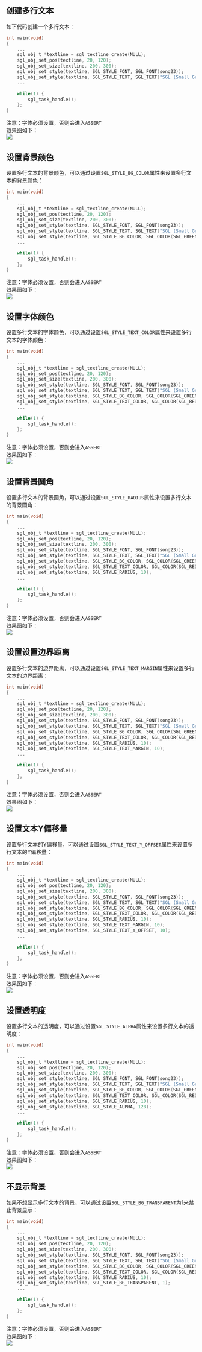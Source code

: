 ## 创建多行文本
如下代码创建一个多行文本：
```c
int main(void)
{
    ...
    sgl_obj_t *textline = sgl_textline_create(NULL);
    sgl_obj_set_pos(textline, 20, 120);
    sgl_obj_set_size(textline, 200, 300);
    sgl_obj_set_style(textline, SGL_STYLE_FONT, SGL_FONT(song23));
    sgl_obj_set_style(textline, SGL_STYLE_TEXT, SGL_TEXT("SGL (Small Graphics Library) is a lightweight and fast graphics library designed to provide a beautiful and lightweight GUI (Graphics User Interface) for MCU-level processors."));
    ...

    while(1) {
        sgl_task_handle();
    };
}
```
注意：字体必须设置，否则会进入`ASSERT`    
效果图如下：  
![](imgs/textline/textline-1.gif)

## 设置背景颜色
设置多行文本的背景颜色，可以通过设置`SGL_STYLE_BG_COLOR`属性来设置多行文本的背景颜色：
```c
int main(void)
{
    ...
    sgl_obj_t *textline = sgl_textline_create(NULL);
    sgl_obj_set_pos(textline, 20, 120);
    sgl_obj_set_size(textline, 200, 300);
    sgl_obj_set_style(textline, SGL_STYLE_FONT, SGL_FONT(song23));
    sgl_obj_set_style(textline, SGL_STYLE_TEXT, SGL_TEXT("SGL (Small Graphics Library) is a lightweight and fast graphics library designed to provide a beautiful and lightweight GUI (Graphics User Interface) for MCU-level processors."));
    sgl_obj_set_style(textline, SGL_STYLE_BG_COLOR, SGL_COLOR(SGL_GREEN));
    ...

    while(1) {
        sgl_task_handle();
    };
}
```
注意：字体必须设置，否则会进入`ASSERT`    
效果图如下：  
![](imgs/textline/textline-2.gif)

## 设置字体颜色
设置多行文本的字体颜色，可以通过设置`SGL_STYLE_TEXT_COLOR`属性来设置多行文本的字体颜色：
```c
int main(void)
{
    ...
    sgl_obj_t *textline = sgl_textline_create(NULL);
    sgl_obj_set_pos(textline, 20, 120);
    sgl_obj_set_size(textline, 200, 300);
    sgl_obj_set_style(textline, SGL_STYLE_FONT, SGL_FONT(song23));
    sgl_obj_set_style(textline, SGL_STYLE_TEXT, SGL_TEXT("SGL (Small Graphics Library) is a lightweight and fast graphics library designed to provide a beautiful and lightweight GUI (Graphics User Interface) for MCU-level processors."));
    sgl_obj_set_style(textline, SGL_STYLE_BG_COLOR, SGL_COLOR(SGL_GREEN));
    sgl_obj_set_style(textline, SGL_STYLE_TEXT_COLOR, SGL_COLOR(SGL_RED));
    ...

    while(1) {
        sgl_task_handle();
    };
}
```
注意：字体必须设置，否则会进入`ASSERT`    
效果图如下：  
![](imgs/textline/textline-3.gif)

## 设置背景圆角
设置多行文本的背景圆角，可以通过设置`SGL_STYLE_RADIUS`属性来设置多行文本的背景圆角：
```c
int main(void)
{
    ...
    sgl_obj_t *textline = sgl_textline_create(NULL);
    sgl_obj_set_pos(textline, 20, 120);
    sgl_obj_set_size(textline, 200, 300);
    sgl_obj_set_style(textline, SGL_STYLE_FONT, SGL_FONT(song23));
    sgl_obj_set_style(textline, SGL_STYLE_TEXT, SGL_TEXT("SGL (Small Graphics Library) is a lightweight and fast graphics library designed to provide a beautiful and lightweight GUI (Graphics User Interface) for MCU-level processors."));
    sgl_obj_set_style(textline, SGL_STYLE_BG_COLOR, SGL_COLOR(SGL_GREEN));
    sgl_obj_set_style(textline, SGL_STYLE_TEXT_COLOR, SGL_COLOR(SGL_RED));
    sgl_obj_set_style(textline, SGL_STYLE_RADIUS, 10);
    ...

    while(1) {
        sgl_task_handle();
    };
}
```
注意：字体必须设置，否则会进入`ASSERT`    
效果图如下：  
![](imgs/textline/textline-4.gif)

## 设置设置边界距离
设置多行文本的边界距离，可以通过设置`SGL_STYLE_TEXT_MARGIN`属性来设置多行文本的边界距离：
```c
int main(void)
{
    ...
    sgl_obj_t *textline = sgl_textline_create(NULL);
    sgl_obj_set_pos(textline, 20, 120);
    sgl_obj_set_size(textline, 200, 300);
    sgl_obj_set_style(textline, SGL_STYLE_FONT, SGL_FONT(song23));
    sgl_obj_set_style(textline, SGL_STYLE_TEXT, SGL_TEXT("SGL (Small Graphics Library) is a lightweight and fast graphics library designed to provide a beautiful and lightweight GUI (Graphics User Interface) for MCU-level processors."));
    sgl_obj_set_style(textline, SGL_STYLE_BG_COLOR, SGL_COLOR(SGL_GREEN));
    sgl_obj_set_style(textline, SGL_STYLE_TEXT_COLOR, SGL_COLOR(SGL_RED));
    sgl_obj_set_style(textline, SGL_STYLE_RADIUS, 10);
    sgl_obj_set_style(textline, SGL_STYLE_TEXT_MARGIN, 10);
    ...

    while(1) {
        sgl_task_handle();
    };
}
```
注意：字体必须设置，否则会进入`ASSERT`    
效果图如下：  
![](imgs/textline/textline-5.gif)

## 设置文本Y偏移量
设置多行文本的Y偏移量，可以通过设置`SGL_STYLE_TEXT_Y_OFFSET`属性来设置多行文本的Y偏移量：
```c
int main(void)
{
    ...
    sgl_obj_t *textline = sgl_textline_create(NULL);
    sgl_obj_set_pos(textline, 20, 120);
    sgl_obj_set_size(textline, 200, 300);
    sgl_obj_set_style(textline, SGL_STYLE_FONT, SGL_FONT(song23));
    sgl_obj_set_style(textline, SGL_STYLE_TEXT, SGL_TEXT("SGL (Small Graphics Library) is a lightweight and fast graphics library designed to provide a beautiful and lightweight GUI (Graphics User Interface) for MCU-level processors."));
    sgl_obj_set_style(textline, SGL_STYLE_BG_COLOR, SGL_COLOR(SGL_GREEN));
    sgl_obj_set_style(textline, SGL_STYLE_TEXT_COLOR, SGL_COLOR(SGL_RED));
    sgl_obj_set_style(textline, SGL_STYLE_RADIUS, 10);
    sgl_obj_set_style(textline, SGL_STYLE_TEXT_MARGIN, 10);
    sgl_obj_set_style(textline, SGL_STYLE_TEXT_Y_OFFSET, 10);
    ...

    while(1) {
        sgl_task_handle();
    };
}
```
注意：字体必须设置，否则会进入`ASSERT`    
效果图如下：  
![](imgs/textline/textline-6.gif)

## 设置透明度
设置多行文本的透明度，可以通过设置`SGL_STYLE_ALPHA`属性来设置多行文本的透明度：
```c
int main(void)
{
    ...
    sgl_obj_t *textline = sgl_textline_create(NULL);
    sgl_obj_set_pos(textline, 20, 120);
    sgl_obj_set_size(textline, 200, 300);
    sgl_obj_set_style(textline, SGL_STYLE_FONT, SGL_FONT(song23));
    sgl_obj_set_style(textline, SGL_STYLE_TEXT, SGL_TEXT("SGL (Small Graphics Library) is a lightweight and fast graphics library designed to provide a beautiful and lightweight GUI (Graphics User Interface) for MCU-level processors."));
    sgl_obj_set_style(textline, SGL_STYLE_BG_COLOR, SGL_COLOR(SGL_GREEN));
    sgl_obj_set_style(textline, SGL_STYLE_TEXT_COLOR, SGL_COLOR(SGL_RED));
    sgl_obj_set_style(textline, SGL_STYLE_RADIUS, 10);
    sgl_obj_set_style(textline, SGL_STYLE_ALPHA, 128);
    ...

    while(1) {
        sgl_task_handle();
    };
}
```
注意：字体必须设置，否则会进入`ASSERT`    
效果图如下：  
![](imgs/textline/textline-7.gif)

## 不显示背景
如果不想显示多行文本的背景，可以通过设置`SGL_STYLE_BG_TRANSPARENT`为1来禁止背景显示：
```c
int main(void)
{
    ...
    sgl_obj_t *textline = sgl_textline_create(NULL);
    sgl_obj_set_pos(textline, 20, 120);
    sgl_obj_set_size(textline, 200, 300);
    sgl_obj_set_style(textline, SGL_STYLE_FONT, SGL_FONT(song23));
    sgl_obj_set_style(textline, SGL_STYLE_TEXT, SGL_TEXT("SGL (Small Graphics Library) is a lightweight and fast graphics library designed to provide a beautiful and lightweight GUI (Graphics User Interface) for MCU-level processors."));
    sgl_obj_set_style(textline, SGL_STYLE_BG_COLOR, SGL_COLOR(SGL_GREEN));
    sgl_obj_set_style(textline, SGL_STYLE_TEXT_COLOR, SGL_COLOR(SGL_RED));
    sgl_obj_set_style(textline, SGL_STYLE_RADIUS, 10);
    sgl_obj_set_style(textline, SGL_STYLE_BG_TRANSPARENT, 1);
    ...

    while(1) {
        sgl_task_handle();
    };
}
```
注意：字体必须设置，否则会进入`ASSERT`    
效果图如下：  
![](imgs/textline/textline-8.gif)


